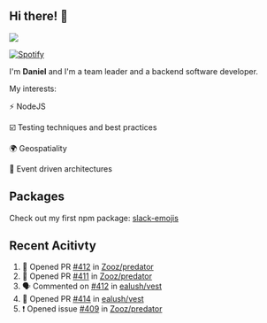 ## Hi there! 👋

<p>
  <img src="https://github-readme-stats.vercel.app/api?username=syncush&theme=tokyonight">
</p>

[![Spotify](https://novatorem-rust.vercel.app/api/spotify)](https://open.spotify.com/user/syncush)

I'm **Daniel** and I'm a team leader and a backend software developer.

My interests:

⚡ NodeJS

☑️ Testing techniques and best practices

🌍 Geospatiality

🧠 Event driven architectures

## Packages
Check out my first npm package: [slack-emojis](https://www.npmjs.com/package/slack-emojis)

## Recent Acitivty
<!--START_SECTION:activity-->
1. 💪 Opened PR [#412](https://github.com//Zooz/predator/pull/412) in [Zooz/predator](https://github.com//Zooz/predator)
2. 💪 Opened PR [#411](https://github.com//Zooz/predator/pull/411) in [Zooz/predator](https://github.com//Zooz/predator)
3. 🗣 Commented on [#412](https://github.com//ealush/vest/issues/412) in [ealush/vest](https://github.com//ealush/vest)
4. 💪 Opened PR [#414](https://github.com//ealush/vest/pull/414) in [ealush/vest](https://github.com//ealush/vest)
5. ❗️ Opened issue [#409](https://github.com//Zooz/predator/issues/409) in [Zooz/predator](https://github.com//Zooz/predator)
<!--END_SECTION:activity-->
